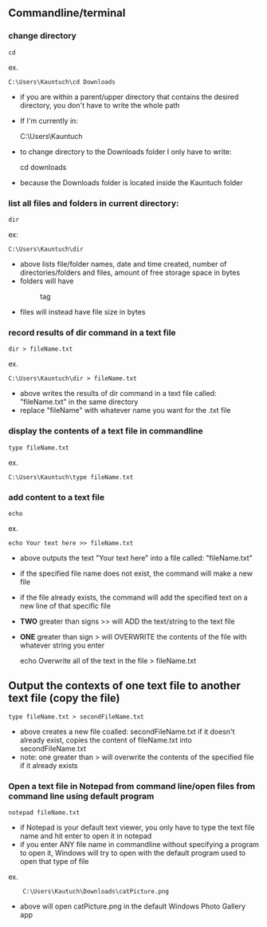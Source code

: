 ## Commandline/terminal

### change directory

	cd
	
ex. 

	C:\Users\Kauntuch\cd Downloads

- if you are within a parent/upper directory that contains the desired directory, you don't have to write the whole path

- If I'm currently in:

	C:\Users\Kauntuch

- to change directory to the Downloads folder I only have to write:

	cd downloads
	
- because the Downloads folder is located inside the Kauntuch folder
	
	
### list all files and folders in current directory:

	dir
	
ex:

	C:\Users\Kauntuch\dir	
	
- above lists file/folder names, date and time created, number of directories/folders and files, amount of free storage space in bytes
- folders will have <dir> tag
- files will instead have file size in bytes

### record results of dir command in a text file

	dir > fileName.txt

ex.

	C:\Users\Kauntuch\dir > fileName.txt

- above writes the results of dir command in a text file called: "fileName.txt" in the same directory
- replace "fileName" with whatever name you want for the .txt file

### display the contents of a text file in commandline

	type fileName.txt

ex.

	C:\Users\Kauntuch\type fileName.txt


### add content to a text file

	echo

ex.

	echo Your text here >> fileName.txt

- above outputs the text "Your text here" into a file called: "fileName.txt"
- if the specified file name does not exist, the command will make a new file
- if the file already exists, the command will add the specified text on a new line of that specific file
- **TWO** greater than signs >> will ADD the text/string to the text file
- **ONE** greater than sign > will OVERWRITE the contents of the file with whatever string you enter


	echo Overwrite all of the text in the file > fileName.txt

## Output the contexts of one text file to another text file (copy the file)

	type fileName.txt > secondFileName.txt

- above creates a new file coalled: secondFileName.txt if it doesn't already exist, copies the content of fileName.txt into secondFileName.txt
- note: one greater than > will overwrite the contents of the specified file if it already exists

### Open a text file in Notepad from command line/open files from command line using default program

	notepad fileName.txt

- if Notepad is your default text viewer, you only have to type the text file name and hit enter to open it in notepad
- if you enter ANY file name in commandline without specifying a program to open it, Windows will try to open with the default program used to open that type of file

ex.

		C:\Users\Kautuch\Downloads\catPicture.png

- above will open catPicture.png in the default Windows Photo Gallery app
